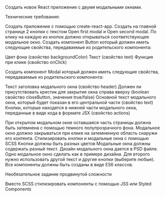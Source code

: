 Создать новое React приложение с двумя модальными окнами.

Технические требования:

Создать приложение с помощью create-react-app.
Создать на главной странице 2 кнопки с текстом Open first modal и Open second modal.
По клику на каждую из кнопок должно открываться соответствующее модальное окно.
Создать компонент Button который должен иметь следующие свойства, передаваемые из родительского компонента:

Цвет фона (свойство backgroundColor)
Текст (свойство text)
Функция при клике (свойство onClick)


Создать компонент Modal который должен иметь следующие свойства, передаваемые из родительского компонента:

Текст заголовка модального окна (свойство header)
Должен ли присутствовать крестик для закрытия окна справа вверху (boolean свойство closeButton, значения true/false)
Основной текст модального окна, который будет показан в его центральной части (свойство text)
Кнопки, которые находятся в нижней части модального окна, переданные в виде кода в формате JSX (свойство actions)


При открытом модальном окне оставшаяся часть страницы должна быть затемнена с помощью темного полупрозрачного фона.
Модальное окно должно закрываться при клике на затемненную область снаружи его контента.
Стилизировать кнопки и модальные окна с помощью SCSS
Кнопки должны быть разных цветов
Модальные окна должны содержать разный текст.
Дизайн модального окна дается в PSD файле.
Одно модальное окно сделать как в примере дизайна. Для второго нужно использовать другой текст и другие кнопки (выберите любые).
Все компоненты должны быть созданы в виде ES6 классов.


Необязательное задание продвинутой сложности

Вместо SCSS стилизировать компоненты с помощью JSS или Styled Components